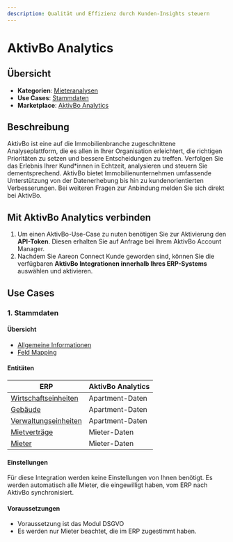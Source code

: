 ```yaml
---
description: Qualität und Effizienz durch Kunden-Insights steuern
---
```


# AktivBo Analytics

## Übersicht

* **Kategorien**: [Mieteranalysen](../kategorien/mieter-analysen.md)
* **Use Cases**: [Stammdaten](../use-cases/stammdaten.md)
* **Marketplace**: [AktivBo Analytics](https://marketplace.aareon.com/de/listings/aktivbo)

## Beschreibung

AktivBo ist eine auf die Immobilienbranche zugeschnittene Analyseplattform, die es allen in Ihrer Organisation erleichtert, die richtigen Prioritäten zu setzen und bessere Entscheidungen zu treffen. Verfolgen Sie das Erlebnis Ihrer Kund\*innen in Echtzeit, analysieren und steuern Sie dementsprechend. AktivBo bietet Immobilienunternehmen umfassende Unterstützung von der Datenerhebung bis hin zu kundenorientierten Verbesserungen. Bei weiteren Fragen zur Anbindung melden Sie sich direkt bei AktivBo.&#x20;

## Mit AktivBo Analytics verbinden

1. Um einen AktivBo-Use-Case zu nuten benötigen Sie zur Aktivierung den **API-Token**. Diesen erhalten Sie auf Anfrage bei Ihrem AktivBo Account Manager.
2. Nachdem Sie Aareon Connect Kunde geworden sind, können Sie die verfügbaren **AktivBo Integrationen innerhalb Ihres ERP-Systems** auswählen und aktivieren.

## Use Cases

### 1. Stammdaten

#### Übersicht

* [Allgemeine Informationen](../use-cases/stammdaten.md)
* [Feld Mapping](https://docs.google.com/spreadsheets/d/1b5iCRsnGxBGTXNzHzaNm0SlfRoIpbRofghzS-7HwbVc/edit#gid=1213044489\&fvid=23969279)

#### Entitäten

| ERP                                                            | AktivBo Analytics |
| -------------------------------------------------------------- | ----------------- |
| [Wirtschaftseinheiten](../entitaeten/wirtschaftseinheiten.md)  | Apartment-Daten   |
| [Gebäude](../entitaeten/gebaeude.md)                           | Apartment-Daten   |
| [Verwaltungseinheiten](../kategorien/eigentuemerverwaltung.md) | Apartment-Daten   |
| [Mietverträge](../entitaeten/mietvertraege.md)                 | Mieter-Daten      |
| [Mieter](../entitaeten/mieter.md)                              | Mieter-Daten      |

#### Einstellungen

Für diese Integration werden keine Einstellungen von Ihnen benötigt. Es werden automatisch alle Mieter, die eingewilligt haben, vom ERP nach AktivBo synchronisiert.

#### Voraussetzungen

* Voraussetzung ist das Modul DSGVO
* Es werden nur Mieter beachtet, die im ERP zugestimmt haben.
